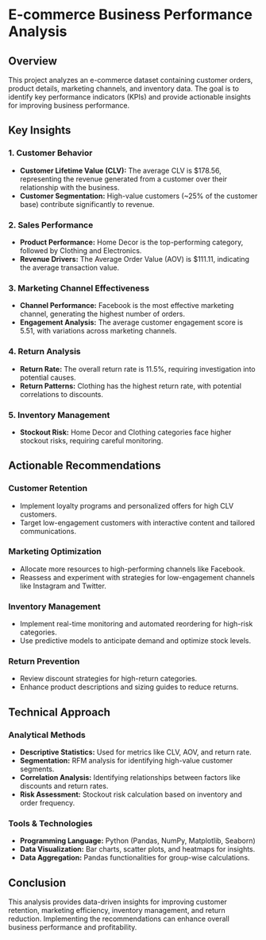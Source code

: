 # E-commerce Business Performance Analysis

## Overview
This project analyzes an e-commerce dataset containing customer orders, product details, marketing channels, and inventory data. The goal is to identify key performance indicators (KPIs) and provide actionable insights for improving business performance.

## Key Insights

### 1. Customer Behavior
- **Customer Lifetime Value (CLV):** The average CLV is $178.56, representing the revenue generated from a customer over their relationship with the business.
- **Customer Segmentation:** High-value customers (~25% of the customer base) contribute significantly to revenue.

### 2. Sales Performance
- **Product Performance:** Home Decor is the top-performing category, followed by Clothing and Electronics.
- **Revenue Drivers:** The Average Order Value (AOV) is $111.11, indicating the average transaction value.

### 3. Marketing Channel Effectiveness
- **Channel Performance:** Facebook is the most effective marketing channel, generating the highest number of orders.
- **Engagement Analysis:** The average customer engagement score is 5.51, with variations across marketing channels.

### 4. Return Analysis
- **Return Rate:** The overall return rate is 11.5%, requiring investigation into potential causes.
- **Return Patterns:** Clothing has the highest return rate, with potential correlations to discounts.

### 5. Inventory Management
- **Stockout Risk:** Home Decor and Clothing categories face higher stockout risks, requiring careful monitoring.

## Actionable Recommendations

### Customer Retention
- Implement loyalty programs and personalized offers for high CLV customers.
- Target low-engagement customers with interactive content and tailored communications.

### Marketing Optimization
- Allocate more resources to high-performing channels like Facebook.
- Reassess and experiment with strategies for low-engagement channels like Instagram and Twitter.

### Inventory Management
- Implement real-time monitoring and automated reordering for high-risk categories.
- Use predictive models to anticipate demand and optimize stock levels.

### Return Prevention
- Review discount strategies for high-return categories.
- Enhance product descriptions and sizing guides to reduce returns.

## Technical Approach

### Analytical Methods
- **Descriptive Statistics:** Used for metrics like CLV, AOV, and return rate.
- **Segmentation:** RFM analysis for identifying high-value customer segments.
- **Correlation Analysis:** Identifying relationships between factors like discounts and return rates.
- **Risk Assessment:** Stockout risk calculation based on inventory and order frequency.

### Tools & Technologies
- **Programming Language:** Python (Pandas, NumPy, Matplotlib, Seaborn)
- **Data Visualization:** Bar charts, scatter plots, and heatmaps for insights.
- **Data Aggregation:** Pandas functionalities for group-wise calculations.

## Conclusion
This analysis provides data-driven insights for improving customer retention, marketing efficiency, inventory management, and return reduction. Implementing the recommendations can enhance overall business performance and profitability.


